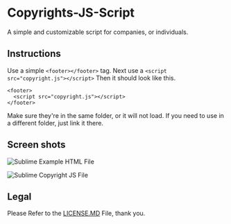 # Copyrights-JS-Script
A simple and customizable script for companies, or individuals.

## Instructions
Use a simple ``` <footer></footer> ``` tag.
Next use a ``` <script src="copyright.js"></script> ```
Then it should look like this.

```
<footer>
  <script src="copyright.js"></script>
</footer>
```

Make sure they're in the same folder, or it will not load. If you need to use in a different folder, just link it there.

## Screen shots

![Sublime Example HTML File](https://i.gyazo.com/61c9e4fe2ae165d6fe96f774d8b4ccd7.png)

![Sublime Copyright JS File](https://i.gyazo.com/723088a07a7f2f8c9076d2499fbdf716.png)

## Legal

Please Refer to the [LICENSE.MD](https://github.com/jbcjr3/Copyrights-JS-Script/blob/master/LICENSE.md) File, thank you.
